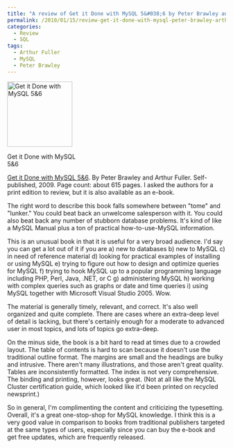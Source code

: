 ```yaml
---
title: "A review of Get it Done with MySQL 5&#038;6 by Peter Brawley and Arthur Fuller"
permalink: /2010/01/15/review-get-it-done-with-mysql-peter-brawley-arthur-fuller/
categories:
  - Review
  - SQL
tags:
  - Arthur Fuller
  - MySQL
  - Peter Brawley
---
```

<div id="attachment_1585" class="wp-caption alignleft" style="width: 160px">
  <a href="http://www.artfulsoftware.com/"><img src="http://www.xaprb.com/blog/wp-content/uploads/2010/01/get_it_done_with_mysql-150x150.png" alt="Get it Done with MySQL 5&6" title="Get it Done with MySQL 5&6" width="150" height="150" class="size-thumbnail wp-image-1585" /></a><p class="wp-caption-text">
    Get it Done with MySQL 5&#038;6
  </p>
</div>

[Get it Done with MySQL 5&6][1]. By Peter Brawley and Arthur Fuller. Self-published, 2009. Page count: about 615 pages. I asked the authors for a print edition to review, but it is also available as an e-book.

The right word to describe this book falls somewhere between "tome" and "lunker." You could beat back an unwelcome salesperson with it. You could also beat back any number of stubborn database problems. It's kind of like a MySQL Manual plus a ton of practical how-to-use-MySQL information.

This is an unusual book in that it is useful for a very broad audience. I'd say you can get a lot out of it if you are a) new to databases b) new to MySQL c) in need of reference material d) looking for practical examples of installing or using MySQL e) trying to figure out how to design and optimize queries for MySQL f) trying to hook MySQL up to a popular programming language including PHP, Perl, Java, .NET, or C g) administering MySQL h) working with complex queries such as graphs or date and time queries i) using MySQL together with Microsoft Visual Studio 2005. Wow.

The material is generally timely, relevant, and correct. It's also well organized and quite complete. There are cases where an extra-deep level of detail is lacking, but there's certainly enough for a moderate to advanced user in most topics, and lots of topics go extra-deep.

On the minus side, the book is a bit hard to read at times due to a crowded layout. The table of contents is hard to scan because it doesn't use the traditional outline format. The margins are small and the headings are bulky and intrusive. There aren't many illustrations, and those aren't great quality. Tables are inconsistently formatted. The index is not very comprehensive. The binding and printing, however, looks great. (Not at all like the MySQL Cluster certification guide, which looked like it'd been printed on recycled newsprint.)

So in general, I'm complimenting the content and criticizing the typesetting. Overall, it's a great one-stop-shop for MySQL knowledge. I think this is a very good value in comparison to books from traditional publishers targeted at the same types of users, especially since you can buy the e-book and get free updates, which are frequently released.

 [1]: http://www.artfulsoftware.com/
